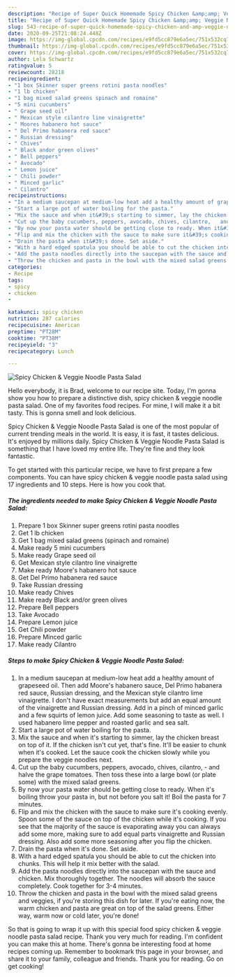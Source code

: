 ```yaml
---
description: "Recipe of Super Quick Homemade Spicy Chicken &amp;amp; Veggie Noodle Pasta Salad"
title: "Recipe of Super Quick Homemade Spicy Chicken &amp;amp; Veggie Noodle Pasta Salad"
slug: 543-recipe-of-super-quick-homemade-spicy-chicken-and-amp-veggie-noodle-pasta-salad
date: 2020-09-25T21:08:24.448Z
image: https://img-global.cpcdn.com/recipes/e9fd5cc879e6a5ec/751x532cq70/spicy-chicken-veggie-noodle-pasta-salad-recipe-main-photo.jpg
thumbnail: https://img-global.cpcdn.com/recipes/e9fd5cc879e6a5ec/751x532cq70/spicy-chicken-veggie-noodle-pasta-salad-recipe-main-photo.jpg
cover: https://img-global.cpcdn.com/recipes/e9fd5cc879e6a5ec/751x532cq70/spicy-chicken-veggie-noodle-pasta-salad-recipe-main-photo.jpg
author: Lela Schwartz
ratingvalue: 5
reviewcount: 28218
recipeingredient:
- "1 box Skinner super greens rotini pasta noodles"
- "1 lb chicken"
- "1 bag mixed salad greens spinach and romaine"
- "5 mini cucumbers"
- " Grape seed oil"
- " Mexican style cilantro line vinaigrette"
- " Moores habanero hot sauce"
- " Del Primo habanera red sauce"
- " Russian dressing"
- " Chives"
- " Black andor green olives"
- " Bell peppers"
- " Avocado"
- " Lemon juice"
- " Chili powder"
- " Minced garlic"
- " Cilantro"
recipeinstructions:
- "In a medium saucepan at medium-low heat add a healthy amount of grapeseed oil. Then add Moore&#39;s habanero sauce, Del Primo habanera red sauce, Russian dressing, and the Mexican style cilantro lime vinaigrette. I don&#39;t have exact measurements but add an equal amount of the vinaigrette and Russian dressing. Add in a pinch of minced garlic and a few squirts of lemon juice. Add some seasoning to taste as well. I used habanero lime pepper and roasted garlic and sea salt."
- "Start a large pot of water boiling for the pasta."
- "Mix the sauce and when it&#39;s starting to simmer, lay the chicken breast on top of it. If the chicken isn&#39;t cut yet, that&#39;s fine. It&#39;ll be easier to chunk when it&#39;s cooked. Let the sauce cook the chicken slowly while you prepare the veggie noodles next."
- "Cut up the baby cucumbers, peppers, avocado, chives, cilantro,   and halve the grape tomatoes. Then toss these into a large bowl (or plate some) with the mixed salad greens."
- "By now your pasta water should be getting close to ready. When it&#39;s boiling throw your pasta in, but not before you salt it! Boil the pasta for 7 minutes."
- "Flip and mix the chicken with the sauce to make sure it&#39;s cooking evenly. Spoon some of the sauce on top of the chicken while it&#39;s cooking. If you see that the majority of the sauce is evaporating away you can always add some more, making sure to add equal parts vinaigrette and Russian dressing. Also add some more seasoning after you flip the chicken."
- "Drain the pasta when it&#39;s done. Set aside."
- "With a hard edged spatula you should be able to cut the chicken into chunks. This will help it mix better with the salad."
- "Add the pasta noodles directly into the saucepan with the sauce and chicken. Mix thoroughly together. The noodles will absorb the sauce completely. Cook together for 3-4 minutes."
- "Throw the chicken and pasta in the bowl with the mixed salad greens and veggies, if you&#39;re storing this dish for later. If you&#39;re eating now, the warm chicken and pasta are great on top of the salad greens. Either way, warm now or cold later, you&#39;re done!"
categories:
- Recipe
tags:
- spicy
- chicken
- 

katakunci: spicy chicken  
nutrition: 287 calories
recipecuisine: American
preptime: "PT28M"
cooktime: "PT38M"
recipeyield: "3"
recipecategory: Lunch

---
```



![Spicy Chicken &amp; Veggie Noodle Pasta Salad](https://img-global.cpcdn.com/recipes/e9fd5cc879e6a5ec/751x532cq70/spicy-chicken-veggie-noodle-pasta-salad-recipe-main-photo.jpg)

Hello everybody, it is Brad, welcome to our recipe site. Today, I'm gonna show you how to prepare a distinctive dish, spicy chicken &amp; veggie noodle pasta salad. One of my favorites food recipes. For mine, I will make it a bit tasty. This is gonna smell and look delicious.



Spicy Chicken &amp; Veggie Noodle Pasta Salad is one of the most popular of current trending meals in the world. It is easy, it is fast, it tastes delicious. It's enjoyed by millions daily. Spicy Chicken &amp; Veggie Noodle Pasta Salad is something that I have loved my entire life. They're fine and they look fantastic.


To get started with this particular recipe, we have to first prepare a few components. You can have spicy chicken &amp; veggie noodle pasta salad using 17 ingredients and 10 steps. Here is how you cook that.

<!--inarticleads1-->

##### The ingredients needed to make Spicy Chicken &amp; Veggie Noodle Pasta Salad:

1. Prepare 1 box Skinner super greens rotini pasta noodles
1. Get 1 lb chicken
1. Get 1 bag mixed salad greens (spinach and romaine)
1. Make ready 5 mini cucumbers
1. Make ready  Grape seed oil
1. Get  Mexican style cilantro line vinaigrette
1. Make ready  Moore&#39;s habanero hot sauce
1. Get  Del Primo habanera red sauce
1. Take  Russian dressing
1. Make ready  Chives
1. Make ready  Black and/or green olives
1. Prepare  Bell peppers
1. Take  Avocado
1. Prepare  Lemon juice
1. Get  Chili powder
1. Prepare  Minced garlic
1. Make ready  Cilantro




<!--inarticleads2-->

##### Steps to make Spicy Chicken &amp; Veggie Noodle Pasta Salad:

1. In a medium saucepan at medium-low heat add a healthy amount of grapeseed oil. Then add Moore&#39;s habanero sauce, Del Primo habanera red sauce, Russian dressing, and the Mexican style cilantro lime vinaigrette. I don&#39;t have exact measurements but add an equal amount of the vinaigrette and Russian dressing. Add in a pinch of minced garlic and a few squirts of lemon juice. Add some seasoning to taste as well. I used habanero lime pepper and roasted garlic and sea salt.
1. Start a large pot of water boiling for the pasta.
1. Mix the sauce and when it&#39;s starting to simmer, lay the chicken breast on top of it. If the chicken isn&#39;t cut yet, that&#39;s fine. It&#39;ll be easier to chunk when it&#39;s cooked. Let the sauce cook the chicken slowly while you prepare the veggie noodles next.
1. Cut up the baby cucumbers, peppers, avocado, chives, cilantro,  -  and halve the grape tomatoes. Then toss these into a large bowl (or plate some) with the mixed salad greens.
1. By now your pasta water should be getting close to ready. When it&#39;s boiling throw your pasta in, but not before you salt it! Boil the pasta for 7 minutes.
1. Flip and mix the chicken with the sauce to make sure it&#39;s cooking evenly. Spoon some of the sauce on top of the chicken while it&#39;s cooking. If you see that the majority of the sauce is evaporating away you can always add some more, making sure to add equal parts vinaigrette and Russian dressing. Also add some more seasoning after you flip the chicken.
1. Drain the pasta when it&#39;s done. Set aside.
1. With a hard edged spatula you should be able to cut the chicken into chunks. This will help it mix better with the salad.
1. Add the pasta noodles directly into the saucepan with the sauce and chicken. Mix thoroughly together. The noodles will absorb the sauce completely. Cook together for 3-4 minutes.
1. Throw the chicken and pasta in the bowl with the mixed salad greens and veggies, if you&#39;re storing this dish for later. If you&#39;re eating now, the warm chicken and pasta are great on top of the salad greens. Either way, warm now or cold later, you&#39;re done!




So that is going to wrap it up with this special food spicy chicken &amp; veggie noodle pasta salad recipe. Thank you very much for reading. I'm confident you can make this at home. There's gonna be interesting food at home recipes coming up. Remember to bookmark this page in your browser, and share it to your family, colleague and friends. Thank you for reading. Go on get cooking!
